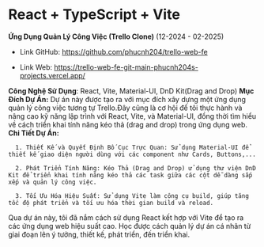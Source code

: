 # React + TypeScript + Vite

**Ứng Dụng Quản Lý Công Việc (Trello Clone)**  (12-2024 - 02-2025)
   
- Link GitHub: https://github.com/phucnh204/trello-web-fe

- Link Web: https://trello-web-fe-git-main-phucnh204s-projects.vercel.app/
  
**Công Nghệ Sử Dụng**: React, Vite, Material-UI, DnD Kit(Drag and Drop)
**Mục Đích Dự Án:** Dự án này được tạo ra với mục đích xây dựng một ứng dụng quản lý công việc tương tự Trello.Đây cũng là cơ hội để tôi thực hành và nâng cao kỹ năng lập trình với React, Vite, và Material-UI, đồng thời tìm hiểu về cách triển khai tính năng kéo thả (drag and drop) trong ứng dụng web.
**Chi Tiết Dự Án:**

      1. Thiết Kế và Quyết Định Bố Cục Trực Quan: Sử dụng Material-UI để thiết kế giao diện người dùng với các component như Cards, Buttons,...
      
      2. Phát Triển Tính Năng: Kéo Thả (Drag and Drop) ử dụng thư viện DnD Kit để triển khai tính năng kéo thả các task giữa các cột dễ dàng sắp xếp và quản lý công việc.
      
      3. Tối Ưu Hóa Hiệu Suất: Sử dụng Vite làm công cụ build, giúp tăng tốc độ phát triển và tối ưu hóa thời gian build và reload.
      
 Qua dự án này, tôi đã nắm cách sử dụng React kết hợp với Vite để tạo ra các ứng dụng web hiệu suất cao. Học được cách quản lý dự án cá nhân từ giai đoạn lên ý tưởng, thiết kế, phát triển, đến triển khai.
